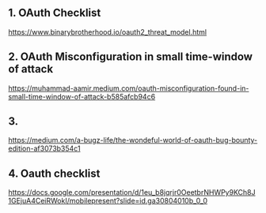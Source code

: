 
## 1. OAuth Checklist

https://www.binarybrotherhood.io/oauth2_threat_model.html


## 2. OAuth Misconfiguration in small time-window of attack
https://muhammad-aamir.medium.com/oauth-misconfiguration-found-in-small-time-window-of-attack-b585afcb94c6


## 3.
https://medium.com/a-bugz-life/the-wondeful-world-of-oauth-bug-bounty-edition-af3073b354c1


## 4. Oauth checklist
https://docs.google.com/presentation/d/1eu_b8jqrjr0OeetbrNHWPy9KCh8J1GEjuA4CeiRWokI/mobilepresent?slide=id.ga30804010b_0_0
